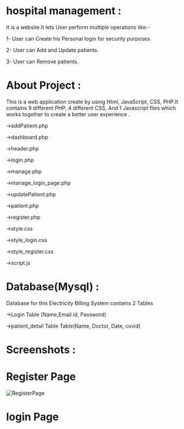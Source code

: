 # hospital management :
It is a website.It lets User perform multiple operations like:-

1- User can Create his Personal login for security purposes.

2- User can Add and Update patients.

3- User can Remove patients.

# About Project :
This is a web application create by using Html, JavaScript, CSS, PHP.It contains 9 different PHP, 4 different CSS, And 1 Javascript files which works together to create a better user experience .

->addPatient.php

->dashboard.php

->header.php

->login.php

->manage.php

->manage_login_page.php

->updatePatient.php

->patient.php

->register.php

->style.css

->style_login.css

->style_register.css

->script.js

# Database(Mysql) :

Database for this Electricity Billing System contains 2 Tables

->Login Table (Name,Email id, Password)

->patient_detail Table Table(Name, Doctor, Date, covid)

# Screenshots :
# Register Page 
![RegisterPage](https://user-images.githubusercontent.com/80004290/125745030-96118945-1c33-4ab4-b589-032e15b20f3d.png)
# login Page
